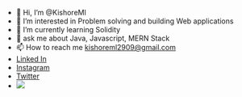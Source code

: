 - 👋 Hi, I’m @KishoreMl
- 👀 I’m interested in Problem solving and building Web applications
- 🌱 I’m currently learning Solidity 
- 💭 ask me about Java, Javascript, MERN Stack
- 📫 How to reach me  kishoreml2909@gmail.com
- <a href="https://www.linkedin.com/in/kishore-ml-4529411a0/"> Linked In </a>
-  <a href="https://www.linkedin.com/in/kishore-ml-4529411a0/"> Instagram </a> 
-  <a href="https://www.linkedin.com/in/kishore-ml-4529411a0/"> Twitter </a>
- <a href="https://www.linkedin.com/in/kishore-ml-4529411a0/"><img src="https://twitter.com/LinkedIn/photo"></a>


<!---!

KishoreMl/KishoreMl is a ✨ special ✨ repository because its `README.md` (this file) appears on your GitHub profile.
You can click the Preview link to take a look at your changes.
--->
